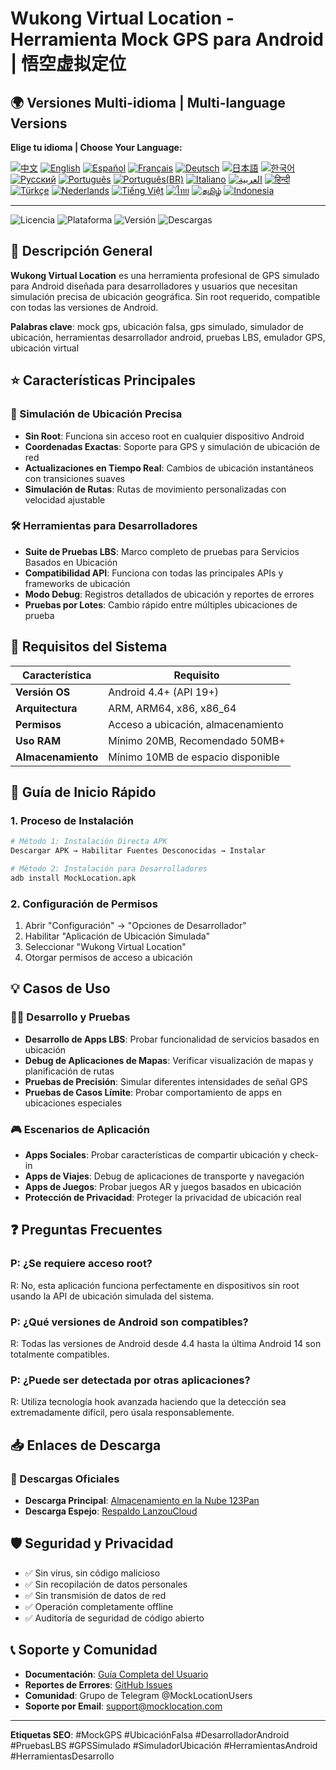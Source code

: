 # Wukong Virtual Location - Herramienta Mock GPS para Android | 悟空虚拟定位

## 🌍 Versiones Multi-idioma | Multi-language Versions

**Elige tu idioma | Choose Your Language:**

[![中文](https://img.shields.io/badge/README-中文-red.svg)](README.md)
[![English](https://img.shields.io/badge/README-English-blue.svg)](README_en.md)
[![Español](https://img.shields.io/badge/README-Español-green.svg)](README_es.md)
[![Français](https://img.shields.io/badge/README-Français-blue.svg)](README_fr.md)
[![Deutsch](https://img.shields.io/badge/README-Deutsch-black.svg)](README_de.md)
[![日本語](https://img.shields.io/badge/README-日本語-red.svg)](README_ja.md)
[![한국어](https://img.shields.io/badge/README-한국어-blue.svg)](README_ko.md)
[![Русский](https://img.shields.io/badge/README-Русский-blue.svg)](README_ru.md)
[![Português](https://img.shields.io/badge/README-Português-green.svg)](README_pt.md)
[![Português(BR)](https://img.shields.io/badge/README-Português(BR)-yellow.svg)](README_pt_BR.md)
[![Italiano](https://img.shields.io/badge/README-Italiano-green.svg)](README_it.md)
[![العربية](https://img.shields.io/badge/README-العربية-green.svg)](README_ar.md)
[![हिन्दी](https://img.shields.io/badge/README-हिन्दी-orange.svg)](README_hi.md)
[![Türkçe](https://img.shields.io/badge/README-Türkçe-red.svg)](README_tr.md)
[![Nederlands](https://img.shields.io/badge/README-Nederlands-orange.svg)](README_nl.md)
[![Tiếng Việt](https://img.shields.io/badge/README-Tiếng_Việt-red.svg)](README_vi.md)
[![ไทย](https://img.shields.io/badge/README-ไทย-blue.svg)](README_th.md)
[![தமிழ்](https://img.shields.io/badge/README-தமிழ்-red.svg)](README_ta.md)
[![Indonesia](https://img.shields.io/badge/README-Indonesia-red.svg)](README_id.md)

---

![Licencia](https://img.shields.io/badge/Licencia-Gratis-green.svg)
![Plataforma](https://img.shields.io/badge/Plataforma-Android-blue.svg)
![Versión](https://img.shields.io/badge/Versión-Última-orange.svg)
![Descargas](https://img.shields.io/badge/Descargas-100k+-brightgreen.svg)

## 📍 Descripción General

**Wukong Virtual Location** es una herramienta profesional de GPS simulado para Android diseñada para desarrolladores y usuarios que necesitan simulación precisa de ubicación geográfica. Sin root requerido, compatible con todas las versiones de Android.

**Palabras clave**: mock gps, ubicación falsa, gps simulado, simulador de ubicación, herramientas desarrollador android, pruebas LBS, emulador GPS, ubicación virtual

## ⭐ Características Principales

### 🎯 Simulación de Ubicación Precisa
- **Sin Root**: Funciona sin acceso root en cualquier dispositivo Android
- **Coordenadas Exactas**: Soporte para GPS y simulación de ubicación de red
- **Actualizaciones en Tiempo Real**: Cambios de ubicación instantáneos con transiciones suaves
- **Simulación de Rutas**: Rutas de movimiento personalizadas con velocidad ajustable

### 🛠️ Herramientas para Desarrolladores
- **Suite de Pruebas LBS**: Marco completo de pruebas para Servicios Basados en Ubicación
- **Compatibilidad API**: Funciona con todas las principales APIs y frameworks de ubicación
- **Modo Debug**: Registros detallados de ubicación y reportes de errores
- **Pruebas por Lotes**: Cambio rápido entre múltiples ubicaciones de prueba

## 📱 Requisitos del Sistema

| Característica | Requisito |
|----------------|----------|
| **Versión OS** | Android 4.4+ (API 19+) |
| **Arquitectura** | ARM, ARM64, x86, x86_64 |
| **Permisos** | Acceso a ubicación, almacenamiento |
| **Uso RAM** | Mínimo 20MB, Recomendado 50MB+ |
| **Almacenamiento** | Mínimo 10MB de espacio disponible |

## 🚀 Guía de Inicio Rápido

### 1. Proceso de Instalación
```bash
# Método 1: Instalación Directa APK
Descargar APK → Habilitar Fuentes Desconocidas → Instalar

# Método 2: Instalación para Desarrolladores
adb install MockLocation.apk
```

### 2. Configuración de Permisos
1. Abrir "Configuración" → "Opciones de Desarrollador"
2. Habilitar "Aplicación de Ubicación Simulada"
3. Seleccionar "Wukong Virtual Location"
4. Otorgar permisos de acceso a ubicación

## 💡 Casos de Uso

### 👨‍💻 Desarrollo y Pruebas
- **Desarrollo de Apps LBS**: Probar funcionalidad de servicios basados en ubicación
- **Debug de Aplicaciones de Mapas**: Verificar visualización de mapas y planificación de rutas
- **Pruebas de Precisión**: Simular diferentes intensidades de señal GPS
- **Pruebas de Casos Límite**: Probar comportamiento de apps en ubicaciones especiales

### 🎮 Escenarios de Aplicación
- **Apps Sociales**: Probar características de compartir ubicación y check-in
- **Apps de Viajes**: Debug de aplicaciones de transporte y navegación
- **Apps de Juegos**: Probar juegos AR y juegos basados en ubicación
- **Protección de Privacidad**: Proteger la privacidad de ubicación real

## ❓ Preguntas Frecuentes

### P: ¿Se requiere acceso root?
R: No, esta aplicación funciona perfectamente en dispositivos sin root usando la API de ubicación simulada del sistema.

### P: ¿Qué versiones de Android son compatibles?
R: Todas las versiones de Android desde 4.4 hasta la última Android 14 son totalmente compatibles.

### P: ¿Puede ser detectada por otras aplicaciones?
R: Utiliza tecnología hook avanzada haciendo que la detección sea extremadamente difícil, pero úsala responsablemente.

## 📥 Enlaces de Descarga

### 🔗 Descargas Oficiales
- **Descarga Principal**: [Almacenamiento en la Nube 123Pan](https://www.123pan.com/s/k6bMjv-adiI.html)
- **Descarga Espejo**: [Respaldo LanzouCloud](https://wwnr.lanzouv.com/b0knhjugb)

## 🛡️ Seguridad y Privacidad

- ✅ Sin virus, sin código malicioso
- ✅ Sin recopilación de datos personales
- ✅ Sin transmisión de datos de red
- ✅ Operación completamente offline
- ✅ Auditoría de seguridad de código abierto

## 📞 Soporte y Comunidad

- **Documentación**: [Guía Completa del Usuario](https://docs.mocklocation.com)
- **Reportes de Errores**: [GitHub Issues](https://github.com/username/MockLocation/issues)
- **Comunidad**: Grupo de Telegram @MockLocationUsers
- **Soporte por Email**: support@mocklocation.com

---

**Etiquetas SEO**: #MockGPS #UbicaciónFalsa #DesarrolladorAndroid #PruebasLBS #GPSSimulado #SimuladorUbicación #HerramientasAndroid #HerramientasDesarrollo
